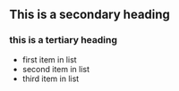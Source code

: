 ## This is a secondary heading
### this is a tertiary heading

* first item in list
* second item in list
* third item in list